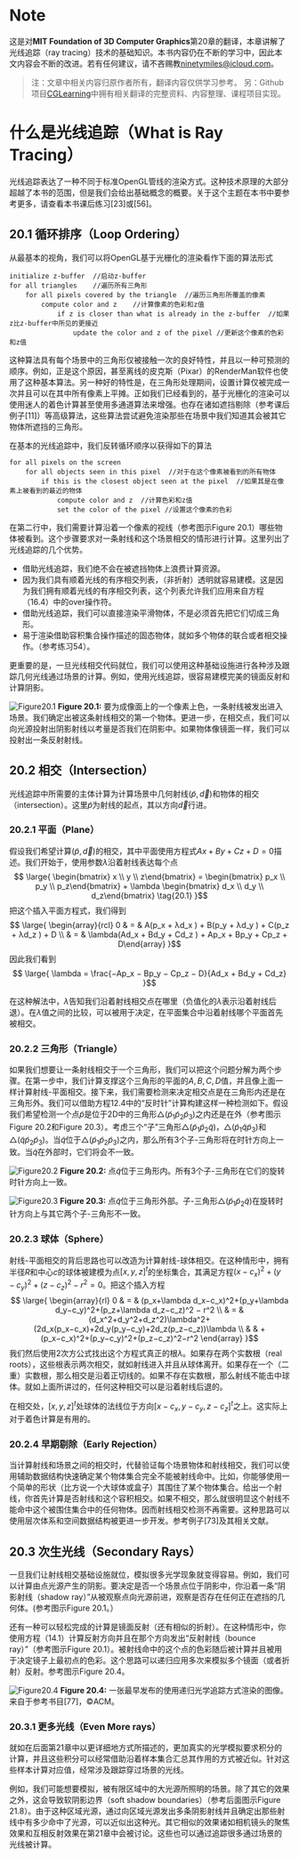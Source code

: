 

# Note
这是对**MIT Foundation of 3D Computer Graphics**第20章的翻译，本章讲解了光线追踪（ray tracing）技术的基础知识。本书内容仍在不断的学习中，因此本文内容会不断的改进。若有任何建议，请不吝赐教<ninetymiles@icloud.com>。 

> 注：文章中相关内容归原作者所有，翻译内容仅供学习参考。
> 另：Github项目[CGLearning](https://github.com/nintymiles/CGLearning)中拥有相关翻译的完整资料、内容整理、课程项目实现。
 

# 什么是光线追踪（What is Ray Tracing）
光线追踪表达了一种不同于标准OpenGL管线的渲染方式。这种技术原理的大部分超越了本书的范围，但是我们会给出基础概念的概要。关于这个主题在本书中要参考更多，请查看本书课后练习[23]或[56]。

## 20.1 循环排序（Loop Ordering）
从最基本的视角，我们可以将OpenGL基于光栅化的渲染看作下面的算法形式

```psuedo code
initialize z-buffer  //启动z-buffer
for all triangles    //遍历所有三角形
	for all pixels covered by the triangle  //遍历三角形所覆盖的像素
		compute color and z    //计算像素的色彩和z值
			if z is closer than what is already in the z-buffer  //如果z比z-buffer中所见的更接近
				update the color and z of the pixel //更新这个像素的色彩和z值
```
这种算法具有每个场景中的三角形仅被接触一次的良好特性，并且以一种可预测的顺序。例如，正是这个原因，甚至离线的皮克斯（Pixar）的RenderMan软件也使用了这种基本算法。另一种好的特性是，在三角形处理期间，设置计算仅被完成一次并且可以在其中所有像素上平摊。正如我们已经看到的，基于光栅化的渲染可以使用迷人的着色计算甚至使用多通道算法来增强。也存在诸如遮挡剔除（参考课后例子[11]）等高级算法，这些算法尝试避免渲染那些在场景中我们知道其会被其它物体所遮挡的三角形。

在基本的光线追踪中，我们反转循环顺序以获得如下的算法

```psuedo code
for all pixels on the screen
	for all objects seen in this pixel  //对于在这个像素被看到的所有物体
		if this is the closest object seen at the pixel  //如果其是在像素上被看到的最近的物体
			compute color and z  //计算色彩和z值
			set the color of the pixel //设置这个像素的色彩

```
在第二行中，我们需要计算沿着一个像素的视线（参考图示$\text{Figure 20.1}$）哪些物体被看到。这个步骤要求对一条射线和这个场景相交的情形进行计算。这里列出了光线追踪的几个优势。

- 借助光线追踪，我们绝不会在被遮挡物体上浪费计算资源。
- 因为我们具有顺着光线的有序相交列表，（非折射）透明就容易建模。这是因为我们拥有顺着光线的有序相交列表，这个列表允许我们应用来自方程（16.4）中的over操作符。
- 借助光线追踪，我们可以直接渲染平滑物体，不是必须首先把它们切成三角形。
- 易于渲染借助容积集合操作描述的固态物体，就如多个物体的联合或者相交操作。（参考练习54）。

更重要的是，一旦光线相交代码就位，我们可以使用这种基础设施进行各种涉及跟踪几何光线通过场景的计算。例如，使用光线追踪，很容易建模完美的镜面反射和计算阴影。

![Figure20.1](media/Figure20.1.png)
**Figure 20.1:** 要为成像面上的一个像素上色，一条射线被发出进入场景。我们确定出被这条射线相交的第一个物体。更进一步，在相交点，我们可以向光源投射出阴影射线以考量是否我们在阴影中。如果物体像镜面一样，我们可以投射出一条反射射线。

## 20.2 相交（Intersection）
光线追踪中所需要的主体计算为计算场景中几何射线$(\tilde{p},\vec{d})$和物体的相交（intersection）。这里$\tilde{p}$为射线的起点，其以方向$\vec{d}$行进。

### 20.2.1 平面（Plane）
假设我们希望计算$(\tilde{p},\vec{d})$的相交，其中平面使用方程式$Ax + By + Cz + D = 0$描述。我们开始于，使用参数$\lambda$沿着射线表达每个点
$$ \large{
\begin{bmatrix} x \\ y \\ z\end{bmatrix}  = 
\begin{bmatrix} p_x \\ p_y \\ p_z\end{bmatrix}  +
\lambda \begin{bmatrix} d_x \\ d_y \\ d_z\end{bmatrix}  \tag{20.1}
}$$
把这个插入平面方程式，我们得到
$$ \large{
\begin{array}{rcl} 
0 & = & A(p_x + λd_x ) + B(p_y + λd_y ) + C(p_z + λd_z ) + D \\
  & = & \lambda(Ad_x + Bd_y + Cd_z ) + Ap_x + Bp_y + Cp_z + D\end{array} 
}$$
因此我们看到
$$ \large{
\lambda = \frac{−Ap_x − Bp_y − Cp_z − D}{Ad_x + Bd_y + Cd_z}
}$$

在这种解法中，$\lambda$告知我们沿着射线相交点在哪里（负值化的$\lambda$表示沿着射线后退）。在$\lambda$值之间的比较，可以被用于决定，在平面集合中沿着射线哪个平面首先被相交。

### 20.2.2 三角形（Triangle）
如果我们想要让一条射线相交于一个三角形，我们可以把这个问题分解为两个步骤。在第一步中，我们计算支撑这个三角形的平面的$A,B,C,D$值，并且像上面一样计算射线-平面相交。接下来，我们需要检测来决定相交点是在三角形内还是在三角形外。我们可以借助方程12.4中的“反时针”计算构建这样一种检测如下。假设我们希望检测一个点$\tilde{p}$是位于2D中的三角形$\triangle(\tilde{p}_1\tilde{p}_2\tilde{p}_3)$之内还是在外（参考图示$\text{Figure 20.2}$和$\text{Figure 20.3}$）。考虑三个“子”三角形$\triangle(\tilde{p}_1\tilde{p}_2\tilde{q})$，$\triangle(\tilde{p}_1\tilde{q}\tilde{p}_3)$和$\triangle(\tilde{q}\tilde{p}_2\tilde{p}_3)$。当$\tilde{q}$位于$\triangle(\tilde{p}_1\tilde{p}_2\tilde{p}_3)$之内，那么所有3个子-三角形将在时针方向上一致。当$\tilde{q}$在外部时，它们将会不一致。

![Figure20.2](media/Figure20.2.png)
**Figure 20.2:** 点$\tilde{q}$位于三角形内。所有3个子-三角形在它们的旋转时针方向上一致。

![Figure20.3](media/Figure20.3.png)
**Figure 20.3:** 点$\tilde{q}$位于三角形外部。子-三角形$\triangle(\tilde{p}_1\tilde{p}_2\tilde{q})$在旋转时针方向上与其它两个子-三角形不一致。

### 20.2.3 球体（Sphere）
射线-平面相交的背后思路也可以改造为计算射线-球体相交。在这种情形中，拥有半径$R$和中心$c$的球体被建模为点$[x,y,z]^t$的坐标集合，其满足方程$(x − c_x )^2 + (y − c_y )^2 + (z − c_z )^2 − r^2 = 0$。把这个插入方程
$$ \large{
\begin{array}{rl} 
0 & = & (p_x+\lambda d_x−c_x)^2+(p_y+\lambda d_y−c_y)^2+(p_z+\lambda d_z−c_z)^2 − r^2 \\
  & = & (d_x^2+d_y^2+d_z^2)\lambda^2+(2d_x(p_x−c_x)+2d_y(p_y−c_y)+2d_z(p_z−c_z))\lambda  \\
  & & +(p_x−c_x)^2+(p_y−c_y)^2+(p_z−c_z)^2−r^2 \end{array} 
}$$
我们然后使用2次方公式找出这个方程式真正的根$\lambda$。如果存在两个实数根（real roots），这些根表示两次相交，就如射线进入并且从球体离开。如果存在一个（二重）实数根，那么相交是沿着正切线的。如果不存在实数根，那么射线不能击中球体。就如上面所讲过的，任何这种相交可以是沿着射线后退的。

在相交处，$[x,y,z]^t$处球体的法线位于方向$[x-c_x,y−c_y,z−c_z]^t$之上。这实际上对于着色计算是有用的。

### 20.2.4 早期剔除（Early Rejection）
当计算射线和场景之间的相交时，代替验证每个场景物体和射线相交，我们可以使用辅助数据结构快速确定某个物体集合完全不能被射线命中。比如，你能够使用一个简单的形状（比方说一个大球体或盒子）其围住了某个物体集合。给出一个射线，你首先计算是否射线和这个容积相交。如果不相交，那么就很明显这个射线不能命中这个被围住集合中的任何物体。因而射线相交检测不再需要。这种思路可以使用层次体系和空间数据结构被更进一步开发。参考例子[73]及其相关文献。

## 20.3 次生光线（Secondary Rays）
一旦我们让射线相交基础设施就位，模拟很多光学现象就变得容易。例如，我们可以计算由点光源产生的阴影。要决定是否一个场景点位于阴影中，你沿着一条“阴影射线（shadow ray）”从被观察点向光源前进，观察是否存在任何正在遮挡的几何体。(参考图示$\text{Figure 20.1}$。）

还有一种可以轻松完成的计算是镜面反射（还有相似的折射）。在这种情形中，你使用方程（14.1）计算反射方向并且在那个方向发出“反射射线（bounce ray）”（参考图示$\text{Figure 20.1}$）。被射线命中的这个点的色彩随后被计算并且被用于决定镜子上最初点的色彩。这个思路可以递归应用多次来模拟多个镜面（或者折射）反射。参考图示$\text{Figure 20.4}$。

![Figure20.4](media/Figure20.4.png)
**Figure 20.4:** 一张最早发布的使用递归光学追踪方式渲染的图像。来自于参考书目[77]，©️ACM。

### 20.3.1 更多光线（Even More rays）
就如在后面第21章中以更详细地方式所描述的，更加真实的光学模拟要求积分的计算，并且这些积分可以经常借助沿着样本集合汇总其作用的方式被近似。针对这些样本计算对应值，经常涉及跟踪穿过场景的光线。

例如，我们可能想要模拟，被有限区域中的大光源所照明的场景。除了其它的效果之外，这会导致软阴影边界（soft shadow boundaries）（参考后面图示$\text{Figure 21.8}$）。由于这种区域光源，通过向区域光源发出多条阴影射线并且确定出那些射线中有多少命中了光源，可以近似出这种光。其它相似的效果诸如相机镜头的聚焦效果和互相反射效果在第21章中会被讨论。这些也可以通过追踪很多通过场景的光线被计算。

